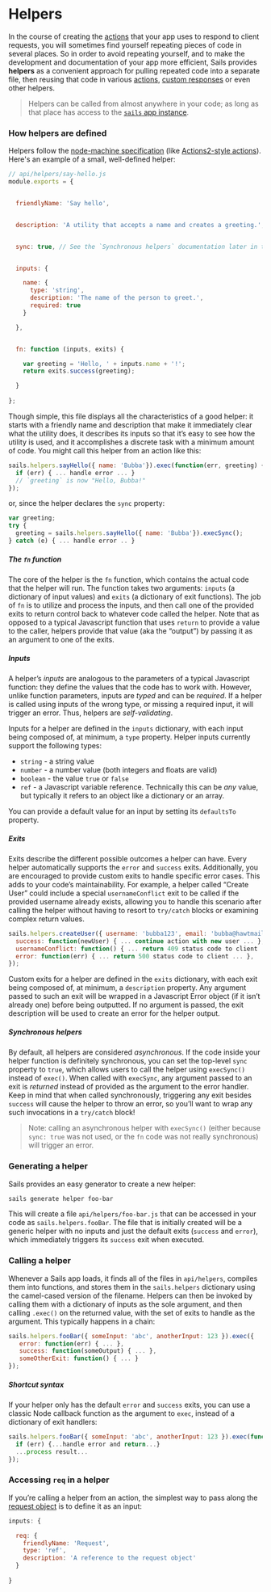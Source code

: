 # Helpers

In the course of creating the [actions](http://sailsjs.com/documentation/concepts/actions-and-controllers) that your app uses to respond to client requests, you will sometimes find yourself repeating pieces of code in several places.  So in order to avoid repeating yourself, and to make the development and documentation of your app more efficient, Sails provides **helpers** as a convenient approach for pulling repeated code into a separate file, then reusing that code in various [actions](http://sailsjs.com/documentation/concepts/actions-and-controllers), [custom responses](http://sailsjs.com/documentation/concepts/custom-responses) or even other helpers.

> Helpers can be called from almost anywhere in your code; as long as that place has access to the [`sails` app instance](http://sailsjs.com/documentation/reference/application).

### How helpers are defined

Helpers follow the <a href="http://node-machine.org" target="_blank">node-machine specification</a> (like [Actions2-style actions](http://sailsjs.com/documentation/concepts/actions-and-controllers#?actions-2)).  Here's an example of a small, well-defined helper:

```javascript
// api/helpers/say-hello.js
module.exports = {


  friendlyName: 'Say hello',


  description: 'A utility that accepts a name and creates a greeting.',


  sync: true, // See the `Synchronous helpers` documentation later in this document


  inputs: {

    name: {
      type: 'string',
      description: 'The name of the person to greet.',
      required: true
    }

  },


  fn: function (inputs, exits) {

    var greeting = 'Hello, ' + inputs.name + '!';
    return exits.success(greeting);

  }
  
};
```

Though simple, this file displays all the characteristics of a good helper: it starts with a friendly name and description that make it immediately clear what the utility does, it describes its inputs so that it&rsquo;s easy to see how the utility is used, and it accomplishes a discrete task with a minimum amount of code.  You might call this helper from an action like this:

```javascript
sails.helpers.sayHello({ name: 'Bubba'}).exec(function(err, greeting) {
  if (err) { ... handle error ... }
  // `greeting` is now "Hello, Bubba!"
});
```

or, since the helper declares the `sync` property:

```javascript
var greeting;
try {
  greeting = sails.helpers.sayHello({ name: 'Bubba'}).execSync();
} catch (e) { ... handle error .. }
```

##### The `fn` function

The core of the helper is the `fn` function, which contains the actual code that the helper will run.  The function takes two arguments: `inputs` (a dictionary of input values) and `exits` (a dictionary of exit functions).  The job of `fn` is to utilize and process the inputs, and then call one of the provided exits to return control back to whatever code called the helper.  Note that as opposed to a typical Javascript function that uses `return` to provide a value to the caller, helpers provide that value (aka the &ldquo;output&rdquo;) by passing it as an argument to one of the exits.

##### Inputs

A helper&rsquo;s _inputs_ are analogous to the parameters of a typical Javascript function: they define the values that the code has to work with.  However, unlike function parameters, inputs are _typed_ and can be _required_.  If a helper is called using inputs of the wrong type, or missing a required input, it will trigger an error.  Thus, helpers are _self-validating_.

Inputs for a helper are defined in the `inputs` dictionary, with each input being composed of, at minimum, a `type` property.  Helper inputs currently support the following types:

* `string` - a string value
* `number` - a number value (both integers and floats are valid)
* `boolean` - the value `true` or `false`
* `ref` - a Javascript variable reference.  Technically this can be _any_ value, but typically it refers to an object like a dictionary or an array.

You can provide a default value for an input by setting its `defaultsTo` property.

##### Exits

Exits describe the different possible outcomes a helper can have.  Every helper automatically supports the `error` and `success` exits.  Additionally, you are encouraged to provide custom exits to handle specific error cases.  This adds to your code&rsquo;s maintainability.  For example, a helper called &ldquo;Create User&rdquo; could include a special `usernameConflict` exit to be called if the provided username already exists, allowing you to handle this scenario after calling the helper without having to resort to `try/catch` blocks or examining complex return values.

```javascript
sails.helpers.createUser({ username: 'bubba123', email: 'bubba@hawtmail.com'}).exec({
  success: function(newUser) { ... continue action with new user ... },
  usernameConflict: function() { ... return 409 status code to client ... }
  error: function(err) { ... return 500 status code to client ... },
});
```

Custom exits for a helper are defined in the `exits` dictionary, with each exit being composed of, at minimum, a `description` property.  Any argument passed to such an exit will be wrapped in a Javascript Error object (if it isn&rsquo;t already one) before being outputted.  If no argument is passed, the exit description will be used to create an error for the helper output.

##### Synchronous helpers

By default, all helpers are considered _asynchronous_.  If the code inside your helper function is definitely synchronous, you can set the top-level `sync` property to `true`, which allows users to call the helper using `execSync()` instead of `exec()`.  When called with `execSync`, any argument passed to an exit is _returned_ instead of provided as the argument to the error handler.  Keep in mind that when called synchronously, triggering any exit besides `success` will cause the helper to throw an error, so you&rsquo;ll want to wrap any such invocations in a `try/catch` block!

> Note: calling an asynchronous helper with `execSync()` (either because `sync: true` was not used, or the `fn` code was not really synchronous) will trigger an error.

### Generating a helper

Sails provides an easy generator to create a new helper:

```bash
sails generate helper foo-bar
```

This will create a file `api/helpers/foo-bar.js` that can be accessed in your code as `sails.helpers.fooBar`.  The file that is initially created will be a generic helper with no inputs and just the default exits (`success` and `error`), which immediately triggers its `success` exit when executed.

### Calling a helper

Whenever a Sails app loads, it finds all of the files in `api/helpers`, compiles them into functions, and stores them in the `sails.helpers` dictionary using the camel-cased version of the filename.  Helpers can then be invoked by calling them with a dictionary of inputs as the sole argument, and then calling `.exec()` on the returned value, with the set of exits to handle as the argument.  This typically happens in a chain:

```javascript
sails.helpers.fooBar({ someInput: 'abc', anotherInput: 123 }).exec({
   error: function(err) { ... },
   success: function(someOutput) { ... },
   someOtherExit: function() { ... }
});
```

##### Shortcut syntax

If your helper only has the default `error` and `success` exits, you can use a classic Node callback function as the argument to `exec`, instead of a dictionary of exit handlers:

```javascript
sails.helpers.fooBar({ someInput: 'abc', anotherInput: 123 }).exec(function(err, result) {
  if (err) {...handle error and return...}
  ...process result...
});
```

### Accessing `req` in a helper

If you&rsquo;re calling a helper from an action, the simplest way to pass along the [request object](http://sailsjs.com/documentation/reference/request-req) is to define it as an input:

```javascript
inputs: {

  req: {
    friendlyName: 'Request',
    type: 'ref',
    description: 'A reference to the request object'
  }
  
}
```

<docmeta name="displayName" value="Helpers">
